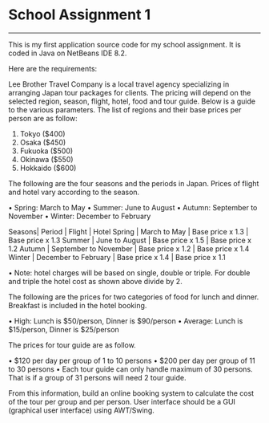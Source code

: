 <h1>School Assignment 1</h1>
  <hr>
This is my first application source code for my school assignment.
It is coded in Java on NetBeans IDE 8.2.

Here are the requirements:

Lee Brother Travel Company is a local travel agency specializing in arranging Japan tour packages for clients.
The pricing will depend on the selected region, season, flight, hotel, food and tour guide. Below is a guide to the various parameters.
The list of regions and their base prices per person are as follow:

1. Tokyo ($400)
2. Osaka ($450)
3. Fukuoka ($500)
4. Okinawa ($550)
5. Hokkaido ($600) 

The following are the four seasons and the periods in Japan. Prices of flight and hotel vary according to the season.

• Spring: March to May
• Summer: June to August
• Autumn: September to November
• Winter: December to February

Seasons| Period                | Flight           | Hotel
Spring | March to May          | Base price x 1.3 | Base price x 1.3
Summer | June to August        | Base price x 1.5 | Base price x 1.2
Autumn | September to November | Base price x 1.2 | Base price x 1.4
Winter | December to February  | Base price x 1.4 | Base price x 1.1

• Note: hotel charges will be based on single, double or triple. For double and triple the hotel cost as shown above divide by 2.

The following are the prices for two categories of food for lunch and dinner. Breakfast is included in the hotel booking.

• High: Lunch is $50/person, Dinner is $90/person
• Average: Lunch is $15/person, Dinner is $25/person

The prices for tour guide are as follow.

• $120 per day per group of 1 to 10 persons
• $200 per day per group of 11 to 30 persons
• Each tour guide can only handle maximum of 30 persons. That is if a group of 31 persons will need 2 tour guide.

From this information, build an online booking system to calculate the cost of the tour per group and per person.
User interface should be a GUI (graphical user interface) using AWT/Swing.
